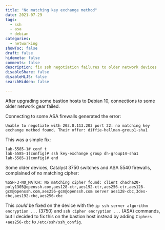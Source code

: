 ```yaml
---
title: "No matching key exchange method"
date: 2021-07-29
tags:
  - ssh
  - asa
  - debian
categories:
  - networking
showToc: false
draft: false
hidemeta: false
comments: false
description: fix ssh negotiation failures to older network devices
disableShare: false
disableHLJS: false
searchHidden: false

---
```


After upgrading some bastion hosts to Debian 10, connections to some older network
gear failed.

Connecting to some ASA firewalls generated the error:

```text
Unable to negotiate with 203.0.113.203 port 22: no matching key exchange method found. Their offer: diffie-hellman-group1-sha1
```

This was a simple fix:

```cisco
lab-5585-1# conf t
lab-5585-1(config)# ssh key-exchange group dh-group14-sha1
lab-5585-1(config)# end
```

Some older devices, Catalyst 3750 switches and ASA 5540 firewalls,
complained of no matching cipher:

```text
%SSH-3-NO_MATCH: No matching cipher found: client chacha20-poly1305@openssh.com,aes128-ctr,aes192-ctr,aes256-ctr,aes128-gcm@openssh.com,aes256-gcm@openssh.com server aes128-cbc,3des-cbc,aes192-cbc,aes256-cbc
```

This *could* be fixed on the device with the `ip ssh server algorithm
encryption ...` (3750) and `ssh cipher encryption ...` (ASA) commands,
but I decided to fix this on the bastion host instead by adding `Ciphers
+aes256-cbc` to `/etc/ssh/ssh_config`.
